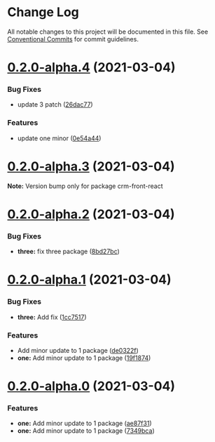 # Change Log

All notable changes to this project will be documented in this file.
See [Conventional Commits](https://conventionalcommits.org) for commit guidelines.

# [0.2.0-alpha.4](https://github.com/SergeyBondar93/monorepo/compare/v0.2.0-alpha.3...v0.2.0-alpha.4) (2021-03-04)


### Bug Fixes

* update 3 patch ([26dac77](https://github.com/SergeyBondar93/monorepo/commit/26dac77d39b7b49bd7aed87174b06bd76c56fc6c))


### Features

* update one minor ([0e54a44](https://github.com/SergeyBondar93/monorepo/commit/0e54a449c3384dbd0455a8a67efd029454f911ff))





# [0.2.0-alpha.3](https://github.com/SergeyBondar93/monorepo/compare/v0.2.0-alpha.2...v0.2.0-alpha.3) (2021-03-04)

**Note:** Version bump only for package crm-front-react





# [0.2.0-alpha.2](https://github.com/SergeyBondar93/monorepo/compare/v0.2.0-alpha.1...v0.2.0-alpha.2) (2021-03-04)


### Bug Fixes

* **three:** fix three package ([8bd27bc](https://github.com/SergeyBondar93/monorepo/commit/8bd27bc087b775a9fb6fad0ef757d74d1b7b15ea))





# [0.2.0-alpha.1](https://github.com/SergeyBondar93/monorepo/compare/v0.2.0-alpha.0...v0.2.0-alpha.1) (2021-03-04)


### Bug Fixes

* **three:** Add fix ([1cc7517](https://github.com/SergeyBondar93/monorepo/commit/1cc75174c06b8a6fbe23249ac233797bb2d4bade))


### Features

* Add minor update to 1 package ([de0322f](https://github.com/SergeyBondar93/monorepo/commit/de0322f152c38a13c3e6ae3a36360e117a9ca8b6))
* **one:** Add minor update to 1 package ([19f1874](https://github.com/SergeyBondar93/monorepo/commit/19f187495c3590b0985af9ca2dff0c5b00a2d7a7))





# [0.2.0-alpha.0](https://github.com/SergeyBondar93/monorepo/compare/v0.1.1-alpha.0...v0.2.0-alpha.0) (2021-03-04)


### Features

* **one:** Add minor update to 1 package ([ae87f31](https://github.com/SergeyBondar93/monorepo/commit/ae87f31b77a8719ae938080491a244debd798b67))
* **one:** Add minor update to 1 package ([7349bca](https://github.com/SergeyBondar93/monorepo/commit/7349bca01f8d34de7bdbf9b625e2080682e6a011))
